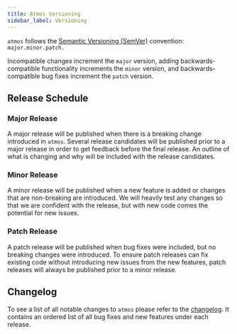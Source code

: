 ```yaml
---
title: Atmos Versioning
sidebar_label: Versioning
---
```


`atmos` follows the <a href="https://semver.org/" target="_blank">Semantic Versioning (SemVer)</a> convention: <code>major.minor.patch.</code>

Incompatible changes increment the <code>major</code> version, adding backwards-compatible functionality increments the <code>minor</code> version,
and backwards-compatible bug fixes increment the <code>patch</code> version.

## Release Schedule

### Major Release

A major release will be published when there is a breaking change introduced in `atmos`.
Several release candidates will be published prior to a major release in order to get feedback before the final release.
An outline of what is changing and why will be included with the release candidates.

### Minor Release

A minor release will be published when a new feature is added or changes that are non-breaking are introduced.
We will heavily test any changes so that we are confident with the release, but with new code comes the potential for new issues.

### Patch Release

A patch release will be published when bug fixes were included, but no breaking changes were introduced.
To ensure patch releases can fix existing code without introducing new issues from the new features, patch releases will always be published prior to
a minor release.

## Changelog

To see a list of all notable changes to `atmos` please refer to
the <a href="https://github.com/cloudposse/atmos/blob/master/CHANGELOG.md" target="_blank">changelog</a>.
It contains an ordered list of all bug fixes and new features under each release.
